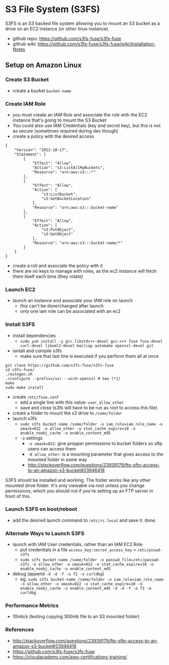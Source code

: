 S3 File System (S3FS)
=====================
S3FS is an S3 backed file system allowing you to mount an S3 bucket as a drive on an EC2 instance (or other linux instance).
- github repo: https://github.com/s3fs-fuse/s3fs-fuse
- github wiki: https://github.com/s3fs-fuse/s3fs-fuse/wiki/Installation-Notes

Setup on Amazon Linux
---------------------

### Create S3 Bucket
- create a bucket `bucket-name`

### Create IAM Role
- you must create an IAM Role and associate the role with the EC2 instance that's going to mount the S3 Bucket
- You could also use IAM Credentials (key and secret key), but this is not as secure (sometimes required during dev though)
- create a policy with the desired access

```
{
    "Version": "2012-10-17",
    "Statement": [
        {
            "Effect": "Allow",
            "Action": "s3:ListAllMyBuckets",
            "Resource": "arn:aws:s3:::*"
        },
        {
            "Effect": "Allow",
            "Action": [
                "s3:ListBucket",
                "s3:GetBucketLocation"
            ],
            "Resource": "arn:aws:s3:::bucket-name"
        },
        {
            "Effect": "Allow",
            "Action": [
                "s3:PutObject",
                "s3:GetObject"
            ],
            "Resource": "arn:aws:s3:::bucket-name/*"
        }
    ]
}
```

- create a roll and associate the policy with it
- there are no keys to manage with roles, as the ec2 instance will fetch them itself each time (they rotate)

### Launch EC2
- launch an instance and associate your IAM role on launch
  - this can't be done/changed after launch
  - only one iam role can be associated with an ec2

### Install S3FS
- install dependencies
  - `sudo yum install -y gcc libstdc++-devel gcc-c++ fuse fuse-devel curl-devel libxml2-devel mailcap automake openssl-devel git`
- isntall and compile s3fs
  - make sure that last line is executed if you perform them all at once

```
git clone https://github.com/s3fs-fuse/s3fs-fuse
cd s3fs-fuse/
./autogen.sh
./configure --prefix=/usr --with-openssl # See (*1)
make
sudo make install
```

- create `/etc/fuse.conf`
  - add a single line with this value: `user_allow_other`
  - save and close (s3fs will have to be run as root to access this file)
- create a folder to mount the s3 drive to `/some/folder`
- launch s3fs
  - `sudo s3fs bucket-name /some/folder -o iam_role=iam_role_name -o umask=022 -o allow_other -o stat_cache_expire=10 -o enable_noobj_cache -o enable_content_md5`
  - `-o` settings
    - `-o umask=022`: give propper permissions to bucket folders so sftp users can access them
    - `-0 allow_other`: is a mounting parameter that gives access to the mounted folder in some way
    - http://stackoverflow.com/questions/23939179/ftp-sftp-access-to-an-amazon-s3-bucket#23946418

S3FS should be installed and working. The folder works like any other mounted drive folder. It's only viewable via root unless you change permissions, which you should not if you're setting up an FTP server in front of this.

### Launch S3FS on boot/reboot
- add the desired launch command to `/etc/rc.local` and save it. done.

### Alternate Ways to Launch S3FS
- launch with IAM User credentials, rather than an IAM EC2 Role
    - put credentials in a file `access_key:secret_access_key` > `/etc/psswd-s3fs`
    - `sudo s3fs bucket-name /some/folder -o passwd_file=/etc/passwd-s3fs -o allow_other -o umask=022 -o stat_cache_expire=10 -o enable_noobj_cache -o enable_content_md5`
- debug (append `-d -d -f -o f2 -o curldbg`)
    - eg. `sudo s3fs bucket-name /some/folder -o iam_role=iam_role_name -o allow_other -o umask=022 -o stat_cache_expire=10 -o enable_noobj_cache -o enable_content_md5 -d -d -f -o f2 -o curldbg`

### Performance Metrics
- 10mb/s (testing copying 300mb file to an S3 mounted folder)

### References
- http://stackoverflow.com/questions/23939179/ftp-sftp-access-to-an-amazon-s3-bucket#23946418
- https://github.com/s3fs-fuse/s3fs-fuse
- https://cloudacademy.com/aws-certifications-training/
